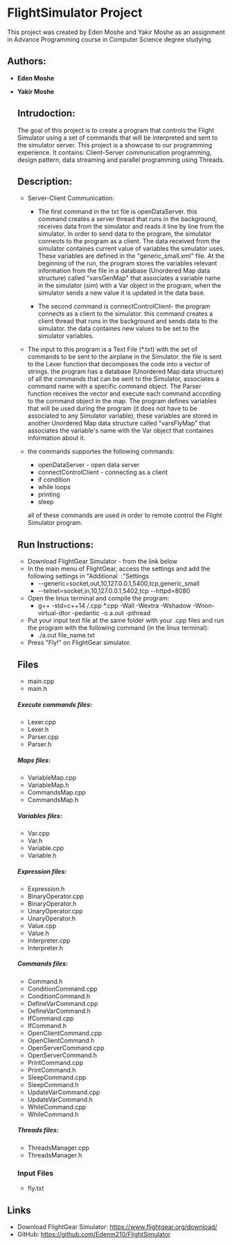 # **FlightSimulator Project**

This project was created by Eden Moshe and Yakir Moshe as an assignment in Advance Programming course in Computer Science degree studying.

## Authors:
- **Eden Moshe**  
- **Yakir Moshe**
  
  ## Intrudoction:
  The goal of this project is to create a program that controls the Flight Simulator using a set of commands that will be interpreted and sent to the simulator server.
  This project is a showcase to our programming experience. It contains: Client-Server communication programming, design pattern, data streaming and parallel programming using Threads.
  
  ## Description:
   
  - Server-Client Communication:
    - The first command in the txt file is openDataServer. this command creates a server thread that runs in the background, receives data from the simulator and reads it line by line from the simulator.
    In order to send data to the program, the simulator connects to the program as a client.
    The data received from the simulator containes current value of variables the simulator uses.
    These variables are defined in the "generic_small.xml" file. At the beginning of the run, the program stores the variables relevant information from the file in a database (Unordered Map data structure) called "varsGenMap" that associates a variable name in the simulator (sim) with a Var object in the program, when the simulator sends a new value it is updated in the data base.
  
    - The second command is connectControlClient- the program connects as a client to the simulator. this command creates a client thread that runs in the background and sends data to the simulator. the data containes new values to be set to the simulator variables.
  
  - The input to this program is a Text File (*.txt) with the set of commands to be sent to the airplane in the Simulator.
  the file is sent to the Lexer function that decomposes the code into a vector of strings.
  the program has a database (Unordered Map data structure) of all the commands that can be sent to the Simulator, associates a command name with a specific command object.
  The Parser function receives the vector and execute each command according to the command object in the map.
  The program defines variables that will be used during the program (it does not have to be associated to any Simulator variable), these variables are stored in another Unordered Map data structure called "varsFlyMap" that associates the variable's name with the Var object that containes information about it.
  
  - the commands supportes the following commands: 
    - openDataServer - open data server
    - connectControlClient - connecting as a client
    - if condition
    - while loops
    - printing
    - sleep
    
    all of these commands are used in order to remote control the Flight Simulator program. 
    
  ## Run Instructions:
  * Download FlightGear Simulator - from the link below
  * In the main menu of FlightGear, access the settings and add the following settings in "Additional ‫‪‬‬ ‫‪Settings‬":
    * --generic=socket,out,10,127.0.0.1,5400,tcp,generic_small
    * --telnet=socket,in,10,127.0.0.1,5402,tcp --httpd=8080
  * Open the linux terminal and compile the program:
    * g++ -std=c++14 */*.cpp *.cpp -Wall -Wextra -Wshadow -Wnon-virtual-dtor -pedantic -o a.out -pthread
  * Put your input text file at the same folder with your .cpp files and run the program with the following command (in the linux terminal): 
    * ./a.out file_name.txt
  * Press "Fly!" on FlightGear simulator.

  ## Files
  * main.cpp
  * main.h

  ##### Execute commands files:
  * Lexer.cpp
  * Lexer.h
  * Parser.cpp
  * Parser.h

  ##### Maps files:
  * VariableMap.cpp
  * VariableMap.h
  * CommandsMap.cpp
  * CommandsMap.h

  ##### Variables files:
  * Var.cpp
  * Var.h
  * Variable.cpp
  * Variable.h

  ##### Expression files:
  * Expression.h
  * BinaryOperator.cpp
  * BinaryOperator.h
  * UnaryOperator.cpp
  * UnaryOperator.h
  * Value.cpp
  * Value.h
  * Interpreter.cpp
  * Interpreter.h

  ##### Commands files:
  * Command.h
  * ConditionCommand.cpp
  * ConditionCommand.h
  * DefineVarCommand.cpp
  * DefineVarCommand.h
  * IfCommand.cpp
  * IfCommand.h
  * OpenClientCommand.cpp
  * OpenClientCommand.h
  * OpenServerCommand.cpp
  * OpenServerCommand.h
  * PrintCommand.cpp
  * PrintCommand.h
  * SleepCommand.cpp
  * SleepCommand.h
  * UpdateVarCommand.cpp
  * UpdateVarCommand.h
  * WhileCommand.cpp
  * WhileCommand.h

  ##### Threads files:
  * ThreadsManager.cpp
  * ThreadsManager.h

  ### Input Files
  * fly.txt

## Links
* Download FlightGear Simulator: https://www.flightgear.org/download/
* GitHub: https://github.com/Edenm210/FlightSimulator
